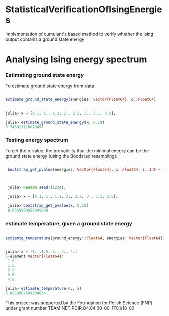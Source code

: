 # StatisticalVerificationOfIsingEnergies
implementation of cumulant's based method to verify whether the Ising output contains a ground state energy


# Analysing Ising energy spectrum

### Estimating ground state energy


To estimate ground state energy from data

```julia

estimate_ground_state_energy(energies::Vector{Float64}, α::Float64)


julia> x = [0.1, 1., 1.2, 2., 2.2, 3., 3.1, 3.5];

julia> estimate_ground_state_energy(x, 0.19)
9.745023110079497

```

### Testing energy spectrum

To get the p-value, the probability that the minimal enegry can be the ground state energy (using the Boodstad resampling):

```julia

 bootstrap_get_pvalue(energies::Vector{Float64}, α::Float64, s::Int = 1_000)



 julia> Random.seed!(1234);

 julia> x = [0.1, 1., 1.2, 2., 2.2, 3., 3.1, 3.5];

 julia> bootstrap_get_pvalue(x, 0.19)
 0.6659999999999999


```

### estimate temperature, given a ground state energy

```julia

estiamte_temperature(ground_energy::Float64, energies::Vector{Float64})


julia> x = [1. ,1.5, 2., 3., 4.]
5-element Vector{Float64}:
 1.0
 1.5
 2.0
 3.0
 4.0

julia> estiamte_temperature(0., x)
0.8958957699200034


```

This project was supported by the Foundation for Polish Science (FNP) under grant number TEAM NET POIR.04.04.00-00-17C1/18-00
